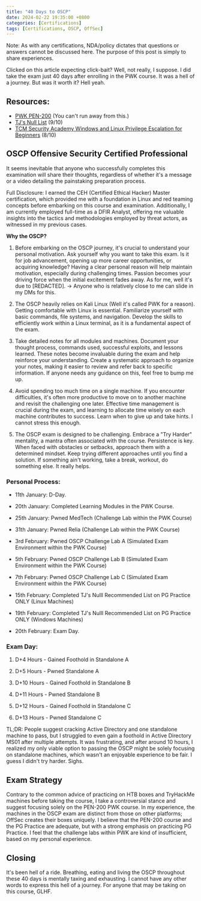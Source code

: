 ```yaml
---
title: "40 Days to OSCP"
date: 2024-02-22 19:35:00 +0800
categories: [Certifications]
tags: [Certifications, OSCP, OffSec]
---
```


Note: As with any certifications, NDA/policy dictates that questions or answers cannot be discussed here. The purpose of this post is simply to share experiences.

Clicked on this article expecting click-bait? Well, not really, I suppose. I did take the exam just 40 days after enrolling in the PWK course. It was a hell of a journey. But was it worth it? Hell yeah.

## Resources:

- [PWK PEN-200](https://www.offsec.com/) (You can't run away from this.)
- [TJ's Null List](https://docs.google.com/spreadsheets/u/1/d/1dwSMIAPIam0PuRBkCiDI88pU3yzrqqHkDtBngUHNCw8/htmlview) (9/10)
- [TCM Security Academy Windows and Linux Privilege Escalation for Beginners](https://academy.tcm-sec.com/p/windows-privilege-escalation-for-beginners) (8/10)

## OSCP Offensive Security Certified Professional

It seems inevitable that anyone who successfully completes this examination will share their thoughts, regardless of whether it's a message or a video detailing the painstaking preparation process.

Full Disclosure: I earned the CEH (Certified Ethical Hacker) Master certification, which provided me with a foundation in Linux and red teaming concepts before embarking on this course and examination. Additionally, I am currently employed full-time as a DFIR Analyst, offering me valuable insights into the tactics and methodologies employed by threat actors, as witnessed in my previous cases.

**Why the OSCP?**

1. Before embarking on the OSCP journey, it's crucial to understand your personal motivation. Ask yourself why you want to take this exam. Is it for job advancement, opening up more career opportunities, or acquiring knowledge? Having a clear personal reason will help maintain motivation, especially during challenging times. Passion becomes your driving force when the initial excitement fades away. As for me, well it's due to [REDACTED]. -> Anyone who is relatively close to me can slide in my DMs for this.

2. The OSCP heavily relies on Kali Linux (Well it's called PWK for a reason). Getting comfortable with Linux is essential. Familiarize yourself with basic commands, file systems, and navigation. Develop the skills to efficiently work within a Linux terminal, as it is a fundamental aspect of the exam.

3. Take detailed notes for all modules and machines. Document your thought process, commands used, successful exploits, and lessons learned. These notes become invaluable during the exam and help reinforce your understanding. Create a systematic approach to organize your notes, making it easier to review and refer back to specific information. If anyone needs any guidance on this, feel free to bump me up.

4. Avoid spending too much time on a single machine. If you encounter difficulties, it's often more productive to move on to another machine and revisit the challenging one later. Effective time management is crucial during the exam, and learning to allocate time wisely on each machine contributes to success. Learn when to give up and take hints. I cannot stress this enough.

5. The OSCP exam is designed to be challenging. Embrace a "Try Harder" mentality, a mantra often associated with the course. Persistence is key. When faced with obstacles or setbacks, approach them with a determined mindset. Keep trying different approaches until you find a solution. If something ain't working, take a break, workout, do something else. It really helps.

### Personal Process:

- 11th January: D-Day.
  
- 20th January: Completed Learning Modules in the PWK Course.

- 25th January: Pwned MedTech (Challenge Lab within the PWK Course)

- 31th January: Pwned Relia (Challenge Lab within the PWK Course)

- 3rd February: Pwned OSCP Challenge Lab A (Simulated Exam Environment within the PWK Course)

- 5th February: Pwned OSCP Challenge Lab B (Simulated Exam Environment within the PWK Course)

- 7th February: Pwned OSCP Challenge Lab C (Simulated Exam Environment within the PWK Course)

- 15th February: Completed TJ's Nulll Recommended List on PG Practice ONLY (Linux Machines)

- 19th February: Completed TJ's Nulll Recommended List on PG Practice ONLY (Windows Machines)

- 20th February: Exam Day.

### Exam Day:

1. D+4 Hours - Gained Foothold in Standalone A

2. D+5 Hours - Pwned Standalone A

3. D+10 Hours - Gained Foothold in Standalone B

4. D+11 Hours - Pwned Standalone B

5. D+12 Hours - Gained Foothold in Standalone C

6. D+13 Hours - Pwned Standalone C

TL;DR: People suggest cracking Active Directory and one standalone machine to pass, but I struggled to even gain a foothold in Active Directory MS01 after multiple attempts. It was frustrating, and after around 10 hours, I realized my only viable option to passing the OSCP might be solely focusing on standalone machines, which wasn't an enjoyable experience to be fair. I guess I didn't try harder. Sighs.

## Exam Strategy

Contrary to the common advice of practicing on HTB boxes and TryHackMe machines before taking the course, I take a controversial stance and suggest focusing solely on the PEN-200 PWK course. In my experience, the machines in the OSCP exam are distinct from those on other platforms; OffSec creates their boxes uniquely. I believe that the PEN-200 course and the PG Practice are adequate, but with a strong emphasis on practicing PG Practice. I feel that the challenge labs within PWK are kind of insufficient, based on my personal experience.

## Closing

It's been hell of a ride. Breathing, eating and living the OSCP throughout these 40 days is mentally taxing and exhausting. I cannot have any other words to express this hell of a journey. For anyone that may be taking on this course, GLHF.

